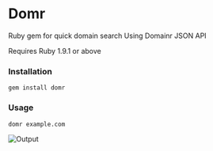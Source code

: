 Domr
====

Ruby gem for quick domain search
Using Domainr JSON API

Requires Ruby 1.9.1 or above

### Installation
    gem install domr

### Usage
    domr example.com

![Output](http://shvelo.github.com/domr/images/full.jpg)